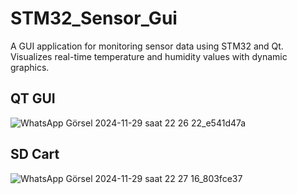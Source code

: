 # STM32_Sensor_Gui
A GUI application for monitoring sensor data using STM32 and Qt. Visualizes real-time temperature and humidity values with dynamic graphics.

## QT GUI
![WhatsApp Görsel 2024-11-29 saat 22 26 22_e541d47a](https://github.com/user-attachments/assets/5f616a00-7cfd-4e61-8187-83e38c021db8)

## SD Cart
![WhatsApp Görsel 2024-11-29 saat 22 27 16_803fce37](https://github.com/user-attachments/assets/2701916a-1d05-46b4-80dc-2bdfb5c53f24)
